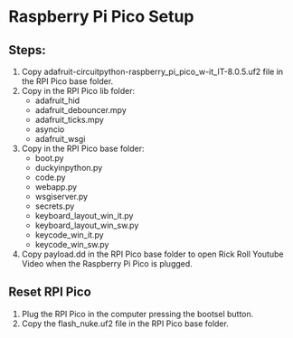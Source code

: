 # Raspberry Pi Pico Setup

## Steps:
1. Copy adafruit-circuitpython-raspberry_pi_pico_w-it_IT-8.0.5.uf2 file in the RPI Pico base folder.
2. Copy in the RPI Pico lib folder:
    - adafruit_hid
    - adafruit_debouncer.mpy
    - adafruit_ticks.mpy
    - asyncio
    - adafruit_wsgi 
3. Copy in the RPI Pico base folder:
    - boot.py
    - duckyinpython.py
    - code.py
    - webapp.py
    - wsgiserver.py
    - secrets.py
    - keyboard_layout_win_it.py
    - keyboard_layout_win_sw.py
    - keycode_win_it.py
    - keycode_win_sw.py
4. Copy payload.dd in the RPI Pico base folder to open Rick Roll Youtube Video when the Raspberry Pi Pico is plugged.

## Reset RPI Pico
1. Plug the RPI Pico in the computer pressing the bootsel button.
2. Copy the flash_nuke.uf2 file in the RPI Pico base folder.
